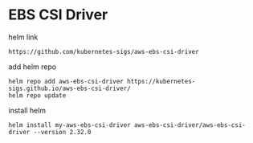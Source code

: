 
# EBS CSI Driver

helm link

```shell
https://github.com/kubernetes-sigs/aws-ebs-csi-driver
```

add helm repo

```shell
helm repo add aws-ebs-csi-driver https://kubernetes-sigs.github.io/aws-ebs-csi-driver/
helm repo update
```

install helm

```shell
helm install my-aws-ebs-csi-driver aws-ebs-csi-driver/aws-ebs-csi-driver --version 2.32.0
```
